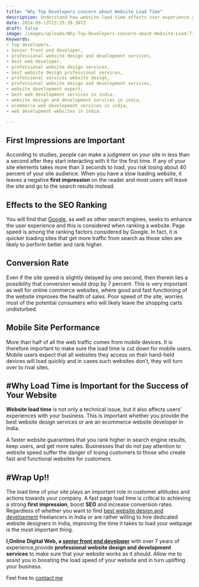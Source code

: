 ```yaml
---
title: "Why Top Developers concern about Website Load Time"
description: Understand how website load time affects user experience and what you can do to ensure fast page speeds for better engagement.Why top developers also concerned about the load time? Let's see.
date: 2024-09-13T23:25:39.307Z
draft: false
image: /images/uploads/Why-Top-Developers-concern-about-Website-Load-Time.jpeg
Keywords:
- top developers, 
- Senior front end developer, 
- professional website design and development services,
- best web developer,
- professional website design services,
- best website design professional services,
- professional services website design,
- professional website design and development services,
- website development expert,
- best web development services in india,
- website design and development services in india,
- ecommerce web development services in india,
- web development websites in india.

---
```


## First Impressions are Important

According to studies, people can make a judgment on your site in less than a second after they start interacting with it for the first time. If any of your site elements takes more than 3 seconds to load, you risk losing about 40 percent of your site audience. When you have a slow loading website, it leaves a negative **first impression** on the reader and most users will leave the site and go to the search results instead.

## Effects to the SEO Ranking

You will find that [Google](https://www.google.com/), as well as other search engines, seeks to enhance the user experience and this is considered when ranking a website. Page speed is among the ranking factors considered by Google. In fact, it is quicker loading sites that get more traffic from search as those sites are likely to perform better and rank higher.

## Conversion Rate

Even if the site speed is slightly delayed by one second, then therein lies a possibility that conversion would drop by 7 percent. This is very important as well for online commerce websites, where good and fast functioning of the website improves the health of sales. 
Poor speed of the site, worries most of the potential consumers who will likely leave the shopping carts undisturbed.

## Mobile Site Performance

More than half of all the web traffic comes from mobile devices. It is therefore important to make sure the load time is cut down for mobile users. Mobile users expect that all websites they access on their hand-held devices will load quickly and in cases such websites don’t, they will turn over to rival sites.


## #Why Load Time is Important for the Success of Your Website

**Website load time** is not only a technical issue, but it also affects users’ experiences with your business. This is important whether you provide the best website design services or are an ecommerce website developer in India.

A faster website guarantees that you rank higher in search engine results, keep users, and get more sales. Businesses that do not pay attention to website speed suffer the danger of losing customers to those who create fast and functional websites for customers.


## #Wrap Up!!

The load time of your site plays an important role in customer attitudes and actions towards your company. A fast page load time is critical to achieving a strong **first impression**, boost **SEO** and increase conversion rates. 
Regardless of whether you want to find [best website design and development](https://onlinedigitalweb.com/services/) freelancers in India or are rather willing to hire dedicated website designers in India, improving the time it takes to load your webpage is the most important thing.

**I,Online Digital Web, a [senior front end developer](https://onlinedigitalweb.com/)** with over 7 years of experience,provide **professional website design and development services** to make sure that your website works as it should. 
Allow me to assist you in boosting the load speed of your website and in turn uplifting your business.

Feel free to [contact me](https://onlinedigitalweb.com/) 
